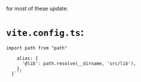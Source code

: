 for most of these update:

# `vite.config.ts`:

`import path from "path"`


```resolve: {
    alias: {
      '@lib': path.resolve(__dirname, 'src/lib'),
    },
  }```